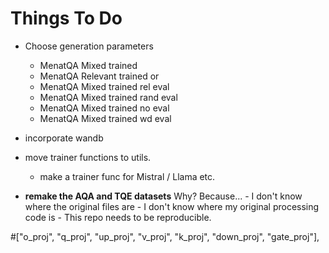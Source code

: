 # Things To Do
- Choose generation parameters
    - MenatQA Mixed trained
    - MenatQA Relevant trained
    or
    - MenatQA Mixed trained rel eval
    - MenatQA Mixed trained rand eval
    - MenatQA Mixed trained no eval
    - MenatQA Mixed trained wd eval


- incorporate wandb
    
- move trainer functions to utils.
    - make a trainer func for Mistral / Llama etc.


- **remake the AQA and TQE datasets**
    Why? Because...
        - I don't know where the original files are
        - I don't know where my original processing code is
        - This repo needs to be reproducible. 


 #["o_proj", "q_proj", "up_proj", "v_proj", "k_proj", "down_proj", "gate_proj"],
